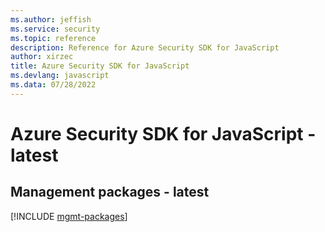 ```yaml
---
ms.author: jeffish
ms.service: security
ms.topic: reference
description: Reference for Azure Security SDK for JavaScript
author: xirzec
title: Azure Security SDK for JavaScript
ms.devlang: javascript
ms.data: 07/28/2022
---
```

# Azure Security SDK for JavaScript - latest

## Management packages - latest
[!INCLUDE [mgmt-packages](security-mgmt-index.md)]